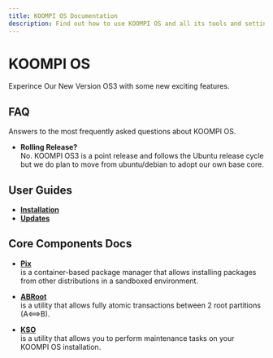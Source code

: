 ```yaml
---
title: KOOMPI OS Documentation
description: Find out how to use KOOMPI OS and all its tools and settings.
---
```


# KOOMPI OS

Experince Our New Version OS3 with some new exciting features.

## FAQ

Answers to the most frequently asked questions about KOOMPI OS.
  
- **Rolling Release?**\
  No. KOOMPI OS3 is a point release and follows the Ubuntu release cycle but we do plan to move from ubuntu/debian to adopt our own base core.

## User Guides

- **[Installation](/docs/installation)**
- **[Updates](/docs/updates)**

## Core Components Docs

- **[Pix](/docs/pix)**\
  is a container-based package manager that allows installing packages from other distributions in a sandboxed environment.

- **[ABRoot](/docs/ABRoot)**\
  is a utility that allows fully atomic transactions between 2 root partitions (A⟺B).

- **[KSO](/docs/kso)**\
  is a utility that allows you to perform maintenance tasks on your KOOMPI OS installation.
